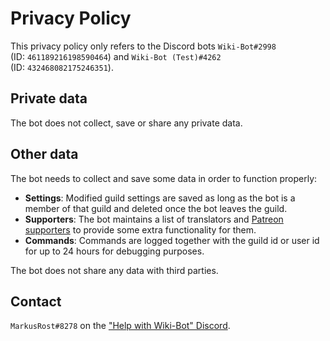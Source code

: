 # Privacy Policy
This privacy policy only refers to the Discord bots `Wiki-Bot#2998` (ID:&nbsp;`461189216198590464`) and `Wiki-Bot (Test)#4262` (ID:&nbsp;`432468082175246351`).

## Private data
The bot does not collect, save or share any private data.

## Other data
The bot needs to collect and save some data in order to function properly:
* **Settings**: Modified guild settings are saved as long as the bot is a member of that guild and deleted once the bot leaves the guild.
* **Supporters**: The bot maintains a list of translators and [Patreon supporters](https://www.patreon.com/WikiBot) to provide some extra functionality for them.
* **Commands**: Commands are logged together with the guild id or user id for up to 24 hours for debugging purposes.

The bot does not share any data with third parties.

## Contact
`MarkusRost#8278` on the ["Help with Wiki-Bot" Discord](https://discord.gg/v77RTk5).

